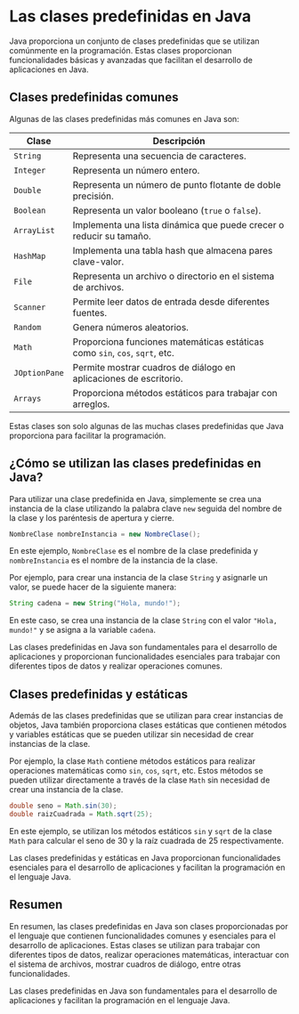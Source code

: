 # Las clases predefinidas en Java

Java proporciona un conjunto de clases predefinidas que se utilizan comúnmente en la programación. Estas clases
proporcionan funcionalidades básicas y avanzadas que facilitan el desarrollo de aplicaciones en Java.

## Clases predefinidas comunes

Algunas de las clases predefinidas más comunes en Java son:

| Clase         | Descripción                                                                 |
|---------------|-----------------------------------------------------------------------------|
| `String`      | Representa una secuencia de caracteres.                                     |
| `Integer`     | Representa un número entero.                                                |
| `Double`      | Representa un número de punto flotante de doble precisión.                  |
| `Boolean`     | Representa un valor booleano (`true` o `false`).                            |
| `ArrayList`   | Implementa una lista dinámica que puede crecer o reducir su tamaño.         |
| `HashMap`     | Implementa una tabla hash que almacena pares clave-valor.                   |
| `File`        | Representa un archivo o directorio en el sistema de archivos.               |
| `Scanner`     | Permite leer datos de entrada desde diferentes fuentes.                     |
| `Random`      | Genera números aleatorios.                                                  |
| `Math`        | Proporciona funciones matemáticas estáticas como `sin`, `cos`, `sqrt`, etc. |
| `JOptionPane` | Permite mostrar cuadros de diálogo en aplicaciones de escritorio.           |
| `Arrays`      | Proporciona métodos estáticos para trabajar con arreglos.                   |

Estas clases son solo algunas de las muchas clases predefinidas que Java proporciona para facilitar la programación.

## ¿Cómo se utilizan las clases predefinidas en Java?

Para utilizar una clase predefinida en Java, simplemente se crea una instancia de la clase utilizando la palabra clave
`new` seguida del nombre de la clase y los paréntesis de apertura y cierre.

```java
NombreClase nombreInstancia = new NombreClase();
```

En este ejemplo, `NombreClase` es el nombre de la clase predefinida y `nombreInstancia` es el nombre de la instancia de
la clase.

Por ejemplo, para crear una instancia de la clase `String` y asignarle un valor, se puede hacer de la siguiente manera:

```java
String cadena = new String("Hola, mundo!");
```

En este caso, se crea una instancia de la clase `String` con el valor `"Hola, mundo!"` y se asigna a la variable
`cadena`.

Las clases predefinidas en Java son fundamentales para el desarrollo de aplicaciones y proporcionan funcionalidades
esenciales para trabajar con diferentes tipos de datos y realizar operaciones comunes.

## Clases predefinidas y estáticas

Además de las clases predefinidas que se utilizan para crear instancias de objetos, Java también proporciona clases
estáticas que contienen métodos y variables estáticas que se pueden utilizar sin necesidad de crear instancias de la
clase.

Por ejemplo, la clase `Math` contiene métodos estáticos para realizar operaciones matemáticas como `sin`, `cos`, `sqrt`,
etc. Estos métodos se pueden utilizar directamente a través de la clase `Math` sin necesidad de crear una instancia de
la clase.

```java
double seno = Math.sin(30);
double raizCuadrada = Math.sqrt(25);
```

En este ejemplo, se utilizan los métodos estáticos `sin` y `sqrt` de la clase `Math` para calcular el seno de 30 y la
raíz cuadrada de 25 respectivamente.

Las clases predefinidas y estáticas en Java proporcionan funcionalidades esenciales para el desarrollo de aplicaciones y
facilitan la programación en el lenguaje Java.

## Resumen

En resumen, las clases predefinidas en Java son clases proporcionadas por el lenguaje que contienen funcionalidades
comunes y esenciales para el desarrollo de aplicaciones. Estas clases se utilizan para trabajar con diferentes tipos de
datos, realizar operaciones matemáticas, interactuar con el sistema de archivos, mostrar cuadros de diálogo, entre otras
funcionalidades.

Las clases predefinidas en Java son fundamentales para el desarrollo de aplicaciones y facilitan la programación en el
lenguaje Java.